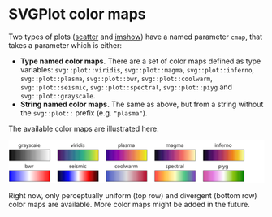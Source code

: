 # SVGPlot color maps

Two types of plots ([scatter](scatter.html) and [imshow](imshow.html)) have a named parameter `cmap`, that takes a parameter which is either:

- **Type named color maps.** There are a set of color maps defined as type variables: `svg::plot::viridis`, `svg::plot::magma`, `svg::plot::inferno`, `svg::plot::plasma`, `svg::plot::bwr`, `svg::plot::coolwarm`, `svg::plot::seismic`, `svg::plot::spectral`, `svg::plot::piyg` and `svg::plot::grayscale`.
- **String named color maps.** The same  as above, but from a string without the `svg::plot::` prefix (e.g. `"plasma"`).

The available color maps are illustrated here:

![Color Maps](./colormaps.svg)
 
Right now, only perceptually uniform (top row) and divergent (bottom row) color maps are available. More color maps might be added in the future.


